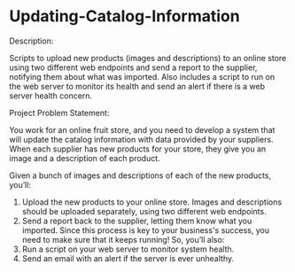# Updating-Catalog-Information

Description:

Scripts to upload new products (images and descriptions) to an online store using two different web endpoints and send a report to the supplier, notifying them about what was imported. Also includes a script to run on the web server to monitor its health and send an alert if there is a web server health concern.


Project Problem Statement:

You work for an online fruit store, and you need to develop a system that will update the catalog information with data provided by your suppliers. When each supplier has new products for your store, they give you an image and a description of each product.

Given a bunch of images and descriptions of each of the new products, you’ll:
  1. Upload the new products to your online store. Images and descriptions should be uploaded separately, using two different web endpoints.
  2. Send a report back to the supplier, letting them know what you imported.
Since this process is key to your business's success, you need to make sure that it keeps running! So, you’ll also:
  1. Run a script on your web server to monitor system health.
  2. Send an email with an alert if the server is ever unhealthy.

